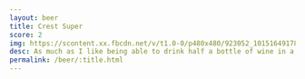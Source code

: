```yaml
---
layout: beer
title: Crest Super
score: 2
img: https://scontent.xx.fbcdn.net/v/t1.0-0/p480x480/923052_10151649178723745_1627305958_n.jpg?oh=3622403b55c03fa80a7d7089a9dc8d86&oe=58CCF114
desc: As much as I like being able to drink half a bottle of wine in a single can of beer, this is just foul
permalink: /beer/:title.html
---
```

